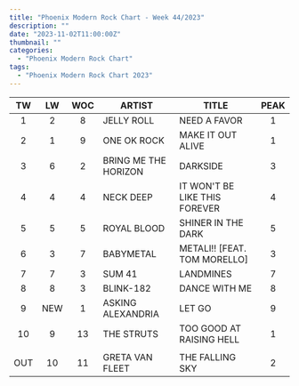 ```yaml
---
title: "Phoenix Modern Rock Chart - Week 44/2023"
description: ""
date: "2023-11-02T11:00:00Z"
thumbnail: ""
categories:
  - "Phoenix Modern Rock Chart"
tags:
  - "Phoenix Modern Rock Chart 2023"
---
```

<!--more-->
|TW|LW|WOC|ARTIST|TITLE|PEAK|
|:----:|:----:|:----:|----|----|:----:|
|1|2|8|JELLY ROLL|NEED A FAVOR|1|
|2|1|9|ONE OK ROCK|MAKE IT OUT ALIVE|1|
|3|6|2|BRING ME THE HORIZON|DARKSIDE|3|
|4|4|4|NECK DEEP|IT WON'T BE LIKE THIS FOREVER|4|
|5|5|5|ROYAL BLOOD|SHINER IN THE DARK|5|
|6|3|7|BABYMETAL|METALI!! [FEAT. TOM MORELLO]|3|
|7|7|3|SUM 41|LANDMINES|7|
|8|8|3|BLINK-182|DANCE WITH ME|8|
|9|NEW|1|ASKING ALEXANDRIA|LET GO|9|
|10|9|13|THE STRUTS|TOO GOOD AT RAISING HELL|1|
| | | | | | |
|OUT|10|11|GRETA VAN FLEET|THE FALLING SKY|2|

